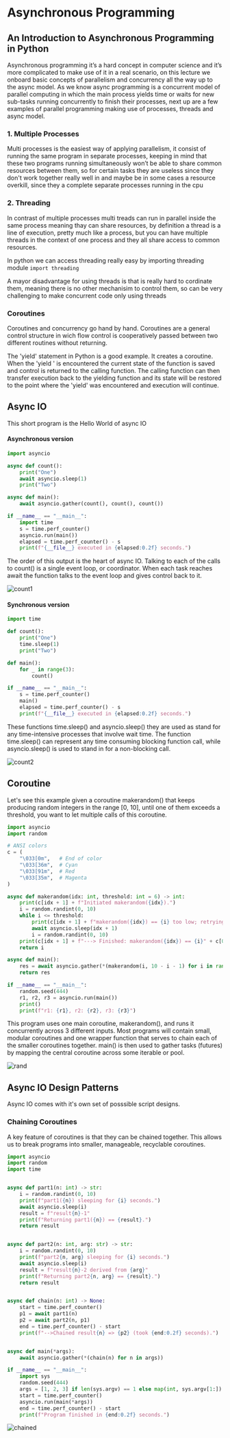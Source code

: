 # Asynchronous Programming 

## An Introduction to Asynchronous Programming in Python
Asynchronous  programming it’s a hard concept in computer science and it’s more complicated to make use of it in a real scenario, on this lecture we onboard basic concepts of parallelism and concurrency all the way up to the async model. As we know async programming is a concurrent model of parallel computing in which the main process yields time or waits for new sub-tasks running concurrently to finish their processes, next up are a few examples of parallel programming making use of processes, threads and async model.  

### 1. Multiple Processes
Multi processes is the easiest way of applying parallelism, it consist of running the same program in separate processes, keeping in mind that these two programs running simultaneously  won’t be able to share common resources between them, so for certain tasks they are useless since they don't work together really well in and maybe be in some cases a resource overkill, since they a complete separate processes running in the cpu

### 2. Threading
In contrast of multiple processes multi treads can run in parallel inside the same process meaning thay can share resources, by definition a thread is a line of execution, pretty much like a process, but you can have multiple threads in the context of one process and they all share access to common resources.

In python we can access threading really easy by importing threading module
`import threading`

A mayor disadvantage for using threads is that is really hard to cordinate them, meaning there is no other mechanisim to control them, so can be very challenging to make concurrent code only using threads 

### Coroutines
Coroutines and concurrency go hand by hand. Coroutines are a general control structure in wich flow control is cooperatively passed between two different routines without returning.

The 'yield' statement in Python is a good example. It creates a coroutine. When the 'yield ' is encountered the current state of the function is saved and control is returned to the calling function. The calling function can then transfer execution back to the yielding function and its state will be restored to the point where the 'yield' was encountered and execution will continue.

## Async IO

This short program is the Hello World of async IO

#### Asynchronous version

```python
import asyncio

async def count():
    print("One")
    await asyncio.sleep(1)
    print("Two")

async def main():
    await asyncio.gather(count(), count(), count())

if __name__ == "__main__":
    import time
    s = time.perf_counter()
    asyncio.run(main())
    elapsed = time.perf_counter() - s
    print(f"{__file__} executed in {elapsed:0.2f} seconds.")
```
The order of this output is the heart of async IO. Talking to each of the calls to count() is a single event loop, or coordinator. When each task reaches await the function talks to the event loop and gives control back to it.

![count1](count1.png)

#### Synchronous version

```python
import time

def count():
    print("One")
    time.sleep(1)
    print("Two")

def main():
    for _ in range(3):
        count()

if __name__ == "__main__":
    s = time.perf_counter()
    main()
    elapsed = time.perf_counter() - s
    print(f"{__file__} executed in {elapsed:0.2f} seconds.")
```

These functions time.sleep() and asyncio.sleep() they are used as stand for any time-intensive processes that involve wait time. The function time.sleep() can represent any time consuming blocking function call, while asyncio.sleep() is used to stand in for a non-blocking call.

![count2](count2.png)

## Coroutine


Let's see this example given a coroutine makerandom() that keeps producing random integers in the range [0, 10], until one of them exceeds a threshold, you want to let multiple calls of this coroutine.

```python
import asyncio
import random

# ANSI colors
c = (
    "\033[0m",   # End of color
    "\033[36m",  # Cyan
    "\033[91m",  # Red
    "\033[35m",  # Magenta
)

async def makerandom(idx: int, threshold: int = 6) -> int:
    print(c[idx + 1] + f"Initiated makerandom({idx}).")
    i = random.randint(0, 10)
    while i <= threshold:
        print(c[idx + 1] + f"makerandom({idx}) == {i} too low; retrying.")
        await asyncio.sleep(idx + 1)
        i = random.randint(0, 10)
    print(c[idx + 1] + f"---> Finished: makerandom({idx}) == {i}" + c[0])
    return i

async def main():
    res = await asyncio.gather(*(makerandom(i, 10 - i - 1) for i in range(3)))
    return res

if __name__ == "__main__":
    random.seed(444)
    r1, r2, r3 = asyncio.run(main())
    print()
    print(f"r1: {r1}, r2: {r2}, r3: {r3}")
```

This program uses one main coroutine, makerandom(), and runs it concurrently across 3 different inputs. Most programs will contain small, modular coroutines and one wrapper function that serves to chain each of the smaller coroutines together. main() is then used to gather tasks (futures) by mapping the central coroutine across some iterable or pool.

![rand](rand.png)

## Async IO Design Patterns
Async IO comes with it's own set of posssible script designs.

### Chaining Coroutines
A key feature of coroutines is that they can be chained together. This allows us to break programs into smaller, manageable, recyclable coroutines.

```python
import asyncio
import random
import time


async def part1(n: int) -> str:
    i = random.randint(0, 10)
    print(f"part1({n}) sleeping for {i} seconds.")
    await asyncio.sleep(i)
    result = f"result{n}-1"
    print(f"Returning part1({n}) == {result}.")
    return result


async def part2(n: int, arg: str) -> str:
    i = random.randint(0, 10)
    print(f"part2{n, arg} sleeping for {i} seconds.")
    await asyncio.sleep(i)
    result = f"result{n}-2 derived from {arg}"
    print(f"Returning part2{n, arg} == {result}.")
    return result


async def chain(n: int) -> None:
    start = time.perf_counter()
    p1 = await part1(n)
    p2 = await part2(n, p1)
    end = time.perf_counter() - start
    print(f"-->Chained result{n} => {p2} (took {end:0.2f} seconds).")


async def main(*args):
    await asyncio.gather(*(chain(n) for n in args))

if __name__ == "__main__":
    import sys
    random.seed(444)
    args = [1, 2, 3] if len(sys.argv) == 1 else map(int, sys.argv[1:])
    start = time.perf_counter()
    asyncio.run(main(*args))
    end = time.perf_counter() - start
    print(f"Program finished in {end:0.2f} seconds.")

```
![chained](chained.png)